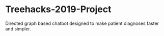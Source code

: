# Treehacks-2019-Project
Directed graph based chatbot designed to make patient diagnoses faster and simpler.

